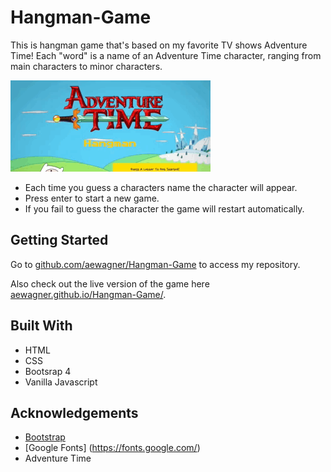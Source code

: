 # Hangman-Game
This is hangman game that's based on my favorite TV shows Adventure Time! Each "word" is a name of an Adventure Time character, ranging from main characters to minor characters.

![Alt Text](./assets/images/readmeGif.gif)

+ Each time you guess a characters name the character will appear.
+ Press enter to start a new game.
+ If you fail to guess the character the game will restart automatically.



## Getting Started
Go to [github.com/aewagner/Hangman-Game](https://github.com/aewagner/Hangman-Game) to access my repository. 

Also check out the live version of the game here [aewagner.github.io/Hangman-Game/](https://aewagner.github.io/Hangman-Game/).

## Built With
+ HTML
+ CSS
+ Bootsrap 4
+ Vanilla Javascript

## Acknowledgements
+ [Bootstrap](https://getbootstrap.com/)
+ [Google Fonts] (https://fonts.google.com/)
+ Adventure Time